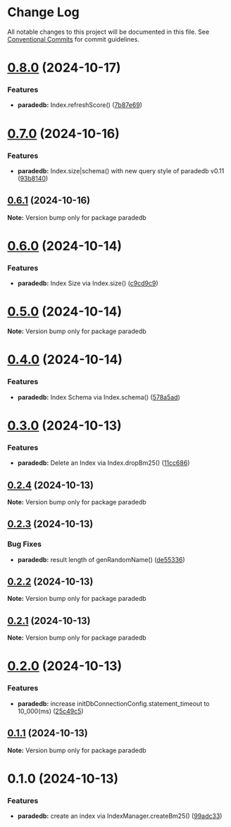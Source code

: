 # Change Log

All notable changes to this project will be documented in this file.
See [Conventional Commits](https://conventionalcommits.org) for commit guidelines.

# [0.8.0](https://github.com/waitingsong/paradedb/compare/v0.7.0...v0.8.0) (2024-10-17)


### Features

* **paradedb:** Index.refreshScore() ([7b87e69](https://github.com/waitingsong/paradedb/commit/7b87e69fa4af5254f6da42b3929a9e72a81ad6e2))





# [0.7.0](https://github.com/waitingsong/paradedb/compare/v0.6.1...v0.7.0) (2024-10-16)


### Features

* **paradedb:** Index.size|schema() with new query style of paradedb v0.11 ([93b8140](https://github.com/waitingsong/paradedb/commit/93b814078bd4ade4f154f10cea3459119804ca4b))





## [0.6.1](https://github.com/waitingsong/paradedb/compare/v0.6.0...v0.6.1) (2024-10-16)

**Note:** Version bump only for package paradedb





# [0.6.0](https://github.com/waitingsong/paradedb/compare/v0.5.0...v0.6.0) (2024-10-14)


### Features

* **paradedb:** Index Size via Index.size() ([c9cd9c9](https://github.com/waitingsong/paradedb/commit/c9cd9c9d81b6af052075000a8925777c9b5e6aa9))





# [0.5.0](https://github.com/waitingsong/paradedb/compare/v0.4.0...v0.5.0) (2024-10-14)

**Note:** Version bump only for package paradedb





# [0.4.0](https://github.com/waitingsong/paradedb/compare/v0.3.0...v0.4.0) (2024-10-14)


### Features

* **paradedb:** Index Schema via Index.schema() ([578a5ad](https://github.com/waitingsong/paradedb/commit/578a5ad0dc513cd7a6615c6cafa9a3c02177a599))





# [0.3.0](https://github.com/waitingsong/paradedb/compare/v0.2.4...v0.3.0) (2024-10-13)


### Features

* **paradedb:** Delete an Index via Index.dropBm25() ([11cc686](https://github.com/waitingsong/paradedb/commit/11cc6861d3aaa4a819ac772699c01116c34bd07c))





## [0.2.4](https://github.com/waitingsong/paradedb/compare/v0.2.3...v0.2.4) (2024-10-13)

**Note:** Version bump only for package paradedb





## [0.2.3](https://github.com/waitingsong/paradedb/compare/v0.2.2...v0.2.3) (2024-10-13)


### Bug Fixes

* **paradedb:** result length of genRandomName() ([de55336](https://github.com/waitingsong/paradedb/commit/de5533659fbfc141f90b6af41dc168f2838b64f8))





## [0.2.2](https://github.com/waitingsong/paradedb/compare/v0.2.1...v0.2.2) (2024-10-13)

**Note:** Version bump only for package paradedb





## [0.2.1](https://github.com/waitingsong/paradedb/compare/v0.2.0...v0.2.1) (2024-10-13)

**Note:** Version bump only for package paradedb





# [0.2.0](https://github.com/waitingsong/paradedb/compare/v0.1.1...v0.2.0) (2024-10-13)


### Features

* **paradedb:** increase initDbConnectionConfig.statement_timeout to 10_000(ms) ([25c49c5](https://github.com/waitingsong/paradedb/commit/25c49c597495039865df7948359661579d3d48c8))





## [0.1.1](https://github.com/waitingsong/paradedb/compare/v0.1.0...v0.1.1) (2024-10-13)

**Note:** Version bump only for package paradedb





# 0.1.0 (2024-10-13)


### Features

* **paradedb:** create an index via IndexManager.createBm25() ([99adc33](https://github.com/waitingsong/paradedb/commit/99adc338c5e773a918f01f284437fbd9ff0f4406))

